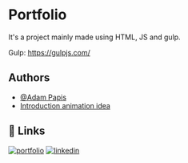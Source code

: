 
# Portfolio

It's a project mainly made using HTML, JS and gulp.


Gulp: https://gulpjs.com/


## Authors

- [@Adam Papis](https://github.com/apapis)
- [Introduction animation idea ](https://codepen.io/KaioRocha/pen/YoEVvZ)

## 🔗 Links
[![portfolio](https://img.shields.io/badge/my_portfolio-000?style=for-the-badge&logo=ko-fi&logoColor=white)](https://projectwwwsite.com/Adam_Papis-Portfolio/)
[![linkedin](https://img.shields.io/badge/linkedin-0A66C2?style=for-the-badge&logo=linkedin&logoColor=white)](https://www.linkedin.com/in/adam-papis-999239236/)
